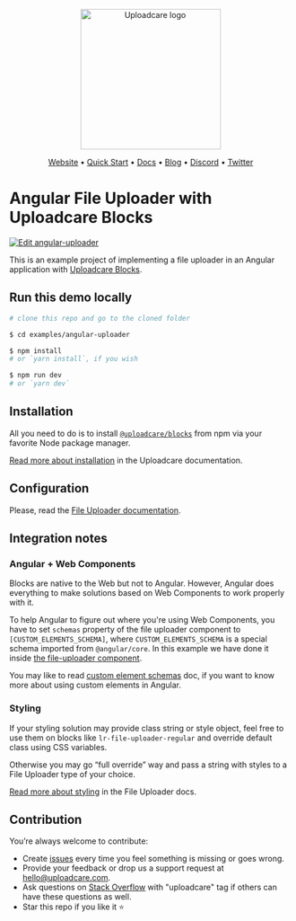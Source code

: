 <p align="center">
  <a href="https://uploadcare.com/?ref=github-angular-example-readme">
    <picture>
      <source media="(prefers-color-scheme: light)" srcset="https://ucarecdn.com/1b4714cd-53be-447b-bbde-e061f1e5a22f/logo-safespace-transparent.svg">
      <source media="(prefers-color-scheme: dark)" srcset="https://ucarecdn.com/3b610a0a-780c-4750-a8b4-3bf4a8c90389/logo-transparent-inverted.svg">
      <img width="250" alt="Uploadcare logo" src="https://ucarecdn.com/1b4714cd-53be-447b-bbde-e061f1e5a22f/logo-safespace-transparent.svg">
    </picture>
  </a>
</p>
<p align="center">
  <a href="https://uploadcare.com?ref=github-readme">Website</a> • 
  <a href="https://uploadcare.com/docs/start/quickstart?ref=github-readme">Quick Start</a> • 
  <a href="https://uploadcare.com/docs?ref=github-readme">Docs</a> • 
  <a href="https://uploadcare.com/blog?ref=github-readme">Blog</a> • 
  <a href="https://discord.gg/mKWRgRsVz8?ref=github-readme">Discord</a> •
  <a href="https://twitter.com/Uploadcare?ref=github-readme">Twitter</a>
</p>

# Angular File Uploader with Uploadcare Blocks

[![Edit angular-uploader](https://codesandbox.io/static/img/play-codesandbox.svg)](https://codesandbox.io/s/github/uploadcare/blocks-examples/tree/main/examples/angular-uploader/)

This is an example project of implementing a file uploader in an Angular application with [Uploadcare Blocks](https://github.com/uploadcare/blocks).

## Run this demo locally

```bash
# clone this repo and go to the cloned folder

$ cd examples/angular-uploader

$ npm install
# or `yarn install`, if you wish

$ npm run dev
# or `yarn dev`
```

## Installation

All you need to do is to install [`@uploadcare/blocks`](https://www.npmjs.com/package/@uploadcare/blocks) from npm
via your favorite Node package manager.

[Read more about installation](https://uploadcare.com/docs/file-uploader/installation/) in the Uploadcare documentation.

## Configuration

Please, read the [File Uploader documentation](https://uploadcare.com/docs/file-uploader/).

## Integration notes

### Angular + Web Components

Blocks are native to the Web but not to Angular. However, Angular does everything to make solutions based on Web Components
to work properly with it. 

To help Angular to figure out where you're using Web Components, you have to set
`schemas` property of the file uploader component to `[CUSTOM_ELEMENTS_SCHEMA]`, where `CUSTOM_ELEMENTS_SCHEMA` 
is a special schema imported from `@angular/core`.
In this example we have done it inside [the file-uploader component](./src/app/file-uploader/file-uploader.component.ts).

You may like to read [custom element schemas](https://angular.dev/guide/components/advanced-configuration#custom-element-schemas) doc, 
if you want to know more about using custom elements in Angular.

### Styling

If your styling solution may provide class string or style object, feel free to use them on blocks like
`lr-file-uploader-regular` and override default class using CSS variables.

Otherwise you may go “full override” way and pass a string with styles to a File Uploader type of your choice.

[Read more about styling](https://uploadcare.com/docs/file-uploader/styling/) in the File Uploader docs.

## Contribution

You’re always welcome to contribute:

* Create [issues](https://github.com/uploadcare/blocks/issues) every time you feel something is missing or goes wrong.
* Provide your feedback or drop us a support request at <a href="mailto:hello@uploadcare.com">hello@uploadcare.com</a>.
* Ask questions on [Stack Overflow](https://stackoverflow.com/questions/tagged/uploadcare) with "uploadcare" tag if others can have these questions as well.
* Star this repo if you like it ⭐️
